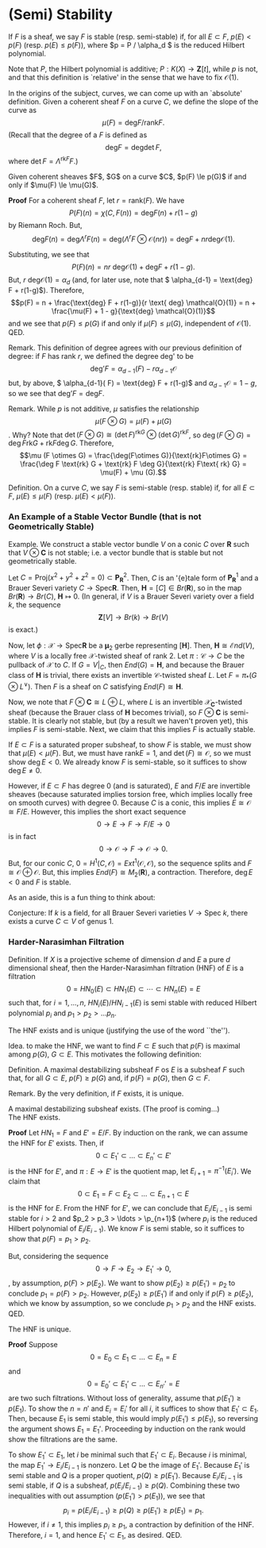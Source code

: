 # (Semi) Stability

If $F$ is a sheaf, we say $F$ is stable (resp. semi-stable) if, for all $E \subset F$, $p(E) < p(F)$ (resp. $p(E) \le p(F)$), where $p = P / \alpha_d $ is the reduced Hilbert polynomial.  

Note that $P$, the Hilbert polynomial is additive; $P: K(X) \to \mathbf{Z}[t]$, while $p$ is not, and that this definition is `relative' in the sense that we have to fix $\mathcal{O}(1)$.  

In the origins of the subject, curves, we can come up with an `absolute' definition.  Given a coherent sheaf $F$ on a curve $C$, we define the slope of the curve as $$\mu (F) = \text{deg} F / \text{rank} F.$$  (Recall that the degree of a $F$ is defined as $$ \text{deg} F = \text{deg} \det F ,$$ where $\det F = \Lambda^{\text{rk}F} F$.)

<div class="proposition"> 
Given coherent sheaves $F$, $G$ on a curve $C$, $p(F) \le p(G)$ if and only if $\mu(F) \le \mu(G)$.  
</div>

**Proof**  For a coherent sheaf $F$, let $r = \text{rank}(F)$.  We have $$P(F)(n) = \chi (C, F(n)) = \text{deg} F(n) + r(1-g) $$ by Riemann Roch.  But, $$ \text{deg} F(n) = \text{deg} \Lambda^{r} F(n) = \text{deg}( \Lambda^{r} F \otimes \mathcal{O}(nr) ) = \text{deg} F + nr \text{deg} \mathcal{O}(1).$$  

Substituting, we see that $$P(F)(n) = nr \text{ deg} \mathcal{O}(1) + \text{deg} F + r(1-g).$$  But, $r \text{ deg} \mathcal{O}(1) = \alpha_d$ (and, for later use, note that $ \alpha_{d-1} = \text{deg} F + r(1-g)$).  Therefore, $$p(F) = n + \frac{\text{deg} F + r(1-g)}{r \text{ deg} \mathcal{O}(1)} = n + \frac{\mu(F) + 1 - g}{\text{deg} \mathcal{O}(1)}$$  and we see that $p(F) \le p(G)$ if and only if $\mu(F) \le \mu(G)$, independent of $\mathcal{O}(1)$.  QED.

Remark.  This definition of degree agrees with our previous definition of degree: if $F$ has rank $r$, we defined the degree deg' to be $$\text{deg'} F = \alpha_{d-1}(F) - r \alpha_{d-1} \mathcal{O}$$ but, by above, $ \alpha_{d-1}( F)  = \text{deg} F + r(1-g)$ and $\alpha_{d-1} \mathcal{O} = 1- g$, so we see that $\text{deg'}F = \text{deg}F$.  

Remark.  While $p$ is not additive, $\mu$ satisfies the relationship $$\mu (F \otimes G) = \mu(F) + \mu (G)$$.  Why?  Note that $\det(F\otimes G) \cong (\det F)^{\text{rk}G}\otimes (\det G)^{\text{rk}F}$, so $\deg (F\otimes G) = \deg F \text{rk} G + \text{rk} F \deg G$.  Therefore, $$\mu (F \otimes G) = \frac{\deg(F\otimes G)}{\text{rk}F\otimes G} = \frac{\deg F \text{rk} G + \text{rk} F \deg G}{\text{rk} F\text{ rk} G} = \mu(F) + \mu (G).$$

Definition.  On a curve $C$, we say $F$ is semi-stable (resp. stable) if, for all $E \subset F$, $\mu(E) \le \mu(F)$ (resp. $\mu(E) < \mu(F)$). 

### An Example of a Stable Vector Bundle (that is not Geometrically Stable)

Example.  We construct a stable vector bundle $V$ on a conic $C$ over $\mathbf{R}$ such that $V \otimes \mathbf{C}$ is not stable; i.e. a vector bundle that is stable but not geometrically stable.  

Let $C = \text{Proj} (x^2 + y^2 + z^2 = 0) \subset \mathbf{P}^2_{\mathbf{R}}$.  Then, $C$ is an \'{e}tale form of $\mathbf{P}^1_{\mathbf{R}}$ and a Brauer Severi variety $C \to \text{Spec} \mathbf{R}$.  Then, $\mathbf{H} = [C] \in Br(\mathbf{R})$, so in the map $Br(\mathbf{R}) \to Br(C)$, $\mathbf{H} \mapsto 0$.  (In general, if $V$ is a Brauer Severi variety over a field $k$, the sequence $$\mathbf{Z}[V] \to Br(k) \to Br(V) $$ is exact.)  

Now, let $\phi: \mathcal{X} \to \text{Spec} \mathbf{R}$ be a $\mathbf{\mu}_2$ gerbe representing $[\mathbf{H}]$.  Then, $\mathbf{H} \cong \mathcal{E}nd(V)$, where $V$ is a locally free $\mathcal{X}$-twisted sheaf of rank 2.  Let $\pi: \mathcal{C} \to C$ be the pullback of $\mathcal{X}$ to $C$.  If $G = V|_C$, then $End(G) = \mathbf{H}$, and because the Brauer class of $\mathbf{H}$ is trivial, there exists an invertible $\mathcal{C}$-twisted sheaf $L$.  Let $F = \pi_*(G \otimes L^{\vee})$.  Then $F$ is a sheaf on $C$ satisfying $End(F) \cong \mathbf{H}$.  

Now, we note that $F \otimes \mathbf{C} \cong L \oplus L$, where $L$ is an invertible $\mathcal{X}_\mathbf{C}$-twisted sheaf (because the Brauer class of $\mathbf{H}$ becomes trivial), so $F \otimes \mathbf{C}$ is semi-stable.  It is clearly not stable, but (by a result we haven't proven yet), this implies $F$ is semi-stable.  Next, we claim that this implies $F$ is actually stable.  

If $E \subset F$ is a saturated proper subsheaf, to show $F$ is stable, we must show that $\mu (E) < \mu (F)$.  But, we must have $\text{rank}E = 1$, and $\det(F) \cong \mathcal{O}$, so we must show $\deg E < 0$.  We already know $F$ is semi-stable, so it suffices to show $\deg E \ne 0$.  

However, if $E \subset F$ has degree 0 (and is saturated), $E$ and $F/E$ are invertible sheaves (because saturated implies torsion free, which implies locally free on smooth curves) with degree 0.  Because $C$ is a conic, this implies $E \cong \mathcal{O} \cong F/E$.  However, this implies the short exact sequence $$0 \to E \to F \to F/E \to 0$$ is in fact $$0 \to \mathcal{O} \to F \to \mathcal{O} \to 0 .$$  But, for our conic $C$, $0 = H^1(C,\mathcal{O}) =  Ext^1(\mathcal{O}, \mathcal{O})$, so the sequence splits and $F \cong \mathcal{O} \oplus \mathcal{O}$.  But, this implies $End(F) \cong M_2(\mathbf{R})$, a contraction.  Therefore, $\deg E < 0$ and $F$ is stable.  

As an aside, this is a fun thing to think about: 

Conjecture: If $k$ is a field, for all Brauer Severi varieties $V \to \text{Spec }k$, there exists a curve $C \subset V$ of genus 1.  



### Harder-Narasimhan Filtration 

Definition. If $X$ is a projective scheme of dimension $d$ and $E$ a pure $d$ dimensional sheaf, then the Harder-Narasimhan filtration (HNF) of $E$ is a filtration $$ 0 = HN_0(E) \subset HN_1(E) \subset \cdots \subset HN_n(E) = E $$ such that, for $i = 1, \ldots, n$, $HN_i(E)/HN_{i-1}(E)$ is semi stable with reduced Hilbert polynomial $p_i$ and $p_1 > p_2 > \ldots p_n$.  

<div class="theorem"> 
The HNF exists and is unique (justifying the use of the word ``the'').  
</div>

Idea. to make the HNF, we want to find $F \subset E$ such that $p(F)$ is maximal among $p(G)$, $G \subset E$.  This motivates the following definition: 

Definition. A maximal destabilizing subsheaf $F$ os $E$ is a subsheaf $F$ such that, for all $G \subset E$, $p(F) \ge p(G)$ and, if $p(F) = p(G)$, then $G \subset F$.  

Remark.  By the very definition, if $F$ exists, it is unique.  

<div class="proposition"> 
A maximal destabilizing subsheaf exists.  (The proof is coming...) 
</div>

<div class="corollary"> 
The HNF exists.  
</div>

**Proof** Let $HN_1 = F$ and $E' = E/F$.  By induction on the rank, we can assume the HNF for $E'$ exists.  Then, if $$0 \subset E_1' \subset \dots \subset E_n' \subset E'$$ is the HNF for $E'$, and $\pi: E \to E'$ is the quotient map, let $E_{i+1} = \pi^{-1}(E_i')$.  We claim that $$0 \subset E_1 = F \subset E_2 \subset \dots \subset E_{n+1} \subset E$$ is the HNF for $E$.  From the HNF for $E'$, we can conclude that $E_i/E_{i-1}$ is semi stable for $i>2$ and $p_2 > p_3 > \ldots > \p_{n+1}$ (where $p_i$ is the reduced Hilbert polynomial of $E_i/E_{i-1}$).  We know $F$ is semi stable, so it suffices to show that $p(F) = p_1 > p_2$.  

But, considering the sequence $$ 0 \to F \to E_2 \to E_1' \to 0 ,$$, by assumption, $p(F) > p(E_2)$.  We want to show $p(E_2) \ge p(E_1') = p_2$ to conclude $p_1 = p(F) > p_2$.  However, $p(E_2) \ge p(E_1')$ if and only if $p(F) \ge p(E_2)$, which we know by assumption, so we conclude $p_1 > p_2$ and the HNF exists. QED.

<div class="corollary">  
The HNF is unique.  
</div>

**Proof**  Suppose $$0 = E_0 \subset E_1 \subset \ldots \subset E_n = E$$ and $$0 = E_0' \subset E_1' \subset \ldots \subset E_{n'}' = E$$ are two such filtrations.  Without loss of generality, assume that $p(E_1') \ge p(E_1)$.  To show the $n = n'$ and $E_i = E_i'$ for all $i$, it suffices to show that $E_1' \subset E_1$.  Then, because $E_1$ is semi stable, this would imply $p(E_1') \le p(E_1)$, so reversing the argument shows $E_1 = E_1'$.  Proceeding by induction on the rank would show the filtrations are the same.  

To show $E_1' \subset E_1$, let $i$ be minimal such that $E_1' \subset E_i$.  Because $i$ is minimal, the map $E_1' \to E_i/E_{i-1}$ is nonzero.  Let $Q$ be the image of $E_1'$.  Because $E_1'$ is semi stable and $Q$ is a proper quotient, $p(Q) \ge p(E_1')$.  Because $E_i/E_{i-1}$ is semi stable, if $Q$ is a subsheaf, $p(E_i/E_{i-1}) \ge p(Q)$.  Combining these two inequalities with out assumption ($p(E_1')>p(E_1)$), we see that $$p_i = p(E_i/E_{i-1}) \ge p(Q) \ge p(E_1') \ge p(E_1) = p_1.$$  However, if $i \ne 1$, this implies $p_i \ge p_1$, a contraction by definition of the HNF.  Therefore, $i = 1$, and hence $E_1' \subset E_1$, as desired.  QED.

